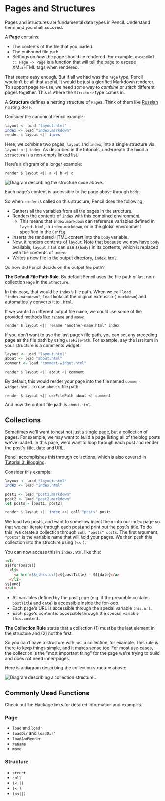 # Pages and Structures

Pages and Structures are fundamental data types in Pencil. Understand them and you shall succeed.

A **Page** contains:

- The contents of the file that you loaded.
- The outbound file path.
- Settings on _how_ the page should be rendered. For example, `escapeXml :: Page -> Page`  is a function that will tell the page to escape XML/HTML tags when rendered.

That seems easy enough. But if all we had was the `Page` type, Pencil wouldn’t be all that useful. It would be just a glorified Markdown renderer. To support page re-use, we need some way to *combine* or *stitch* different pages together. This is where the `Structure` type comes in.

A **Structure** defines a nesting structure of `Page`s. Think of them like [Russian nesting dolls](https://en.wikipedia.org/wiki/Matryoshka_doll).

Consider the canonical Pencil example:

```haskell
layout <- load "layout.html"
index <- load "index.markdown"
render $ layout <|| index
```

Here, we combine two pages, `layout` and `index`, into a single structure via `layout <|| index`. As described in the tutorials, underneath the hood a `Structure` is a non-empty linked list.

Here’s a diagram of a longer example:

```
render $ layout <|| a <| b <| c
```

![Diagram describing the structure code above.](../images/structure.png).

Each page's content is accessible to the page above through `body`.

So when `render` is called on this structure, Pencil does the following:

- Gathers all the variables from all the pages in the structure.
- Renders the contents of `index` with this combined environment.
	- This means that `index.markdown` can reference variables defined in `layout.html`, in `index.markdown`, or in the global environment specified in the `Config`.
- Inserts the rendered HTML content into the `body` variable.
- Now, it renders contents of `layout`. Note that because we now have `body` available, `layout.html` can use `${body}` in its contents, which is replaced with the contents of `index`.
- Writes a new file in the output directory, `index.html`.

So how did Pencil decide on the output file path?

**The Default File Path Rule**. By default Pencil uses the file path of last non-collection `Page` in the `Structure`.

In this case, that would be `index`’s file path. When we call `load "index.markdown"`, `load` looks at the original extension (`.markdown`) and automatically converts it to `.html`.

If we wanted a different output file name, we could use some of the provided methods like [`rename`](https://hackage.haskell.org/package/pencil/docs/Pencil.html#v:rename) and [`move`](https://hackage.haskell.org/package/pencil/docs/Pencil.html#v:move):

```
render $ layout <|| rename "another-name.html" index
```

If you don’t want to use the last page’s file path, you can set any preceding page as the file path by using `useFilePath`. For example, say the last item in your structure is a comments widget:

```haskell
layout <- load "layout.html"
about <- load "about.html"
comment <- load "comment-widget.html"

render $ layout <|| about <| comment
```

By default, this would render your page into the file named `commen-widget.html`. To use `about`’s file path:

```
render $ layout <|| useFilePath about <| comment
```

And now the output file path is `about.html`.

## Collections

Sometimes we'll want to nest not just a single page, but a collection of pages. For example, we may want to build a page listing all of the blog posts we've loaded. In this page, we'd want to loop through each post and render the post's title, date and URL.

Pencil accomplishes this through collections, which is also covered in [Tutorial 3: Blogging](/pencil/03-blogging/).

Consider this example:

```haskell
layout <- load "layout.html"
index <- load "index.html"

post1 <- load "post1.markdown"
post2 <- load "post2.markdown"
let posts = [post1, post2]

render $ layout <|| index <<| coll "posts" posts
```

We load two posts, and want to somehow inject them into our index page so that we can iterate through each post and print out the post's title. To do this, we create a collection through `coll "posts" posts`. The first argument, `"posts"` is the variable name that will hold your pages. We then push this collection into the structure using `(<<|)`.

You can now access this in `index.html` like this:

```html
<ul>
$${for(posts)}
  <li>
    <a href=$${this.url}>${postTitle} - $${date}</a>
  </li>
$${end}
</ul>
```

- All variables defined by the post page (e.g. if the preamble contains `postTitle` and `date`) is accessible inside the for-loop.
- Each page's URL is accessible through the special variable `this.url`.
- Each page's content is accessible through the special variable `this.content`.

**The Collection Rule** states that a collection (1) must be the last element in the structure and (2) not the first.

So you can't have a structure with just a collection, for example. This rule is there to keep things simple, and it makes sense too. For most use-cases, the collection is the "most important thing" for the page we're trying to build and does not need inner-pages.

Here is a diagram describing the collection structure above:

![Diagram describing a collection structure.](../images/structure-collection.png).

## Commonly Used Functions

Check out the Hackage links for detailed information and examples.

### Page

- `load` and `load'`
- `loadDir` and `loadDir'`
- `loadAndRender`
- `rename`
- `move`

### Structure

- `struct`
- `coll`
- `(<||)`
- `(<|)`
- `(<<||)`